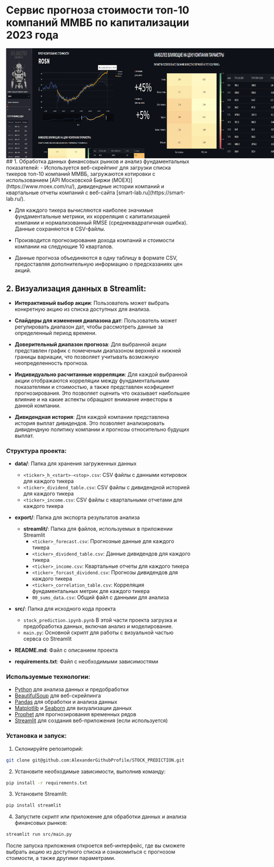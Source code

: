 #  Сервис прогноза стоимости топ-10 компаний ММВБ по капитализации 2023 года
<div style="display: flex;">
    <img src="img/exmp/1.png" width="400" height="300">
    <img src="img/exmp/2.png" width="400" height="300">
    <img src="img/exmp/3.png" width="500" height="300">
    <img src="img/exmp/test.png" width="300" height="300">
</div>
## 1. Обработка данных финансовых рынков и анализ фундаментальных показателей:
- Используется веб-скрейпинг для загрузки списка тикеров топ-10 компаний ММВБ, загружаются котировки с использованием [API Московской Биржи (MOEX)](https://www.moex.com/ru/), дивидендные истории компаний и квартальные отчеты компаний с веб-сайта [smart-lab.ru](https://smart-lab.ru/).
   
- Для каждого тикера вычисляются наиболее значимые фундаментальные метрики, их корреляция с капитализацией компании и нормализованный RMSE (среднеквадратичная ошибка). Данные сохраняются в CSV-файлы.

- Производится прогнозирование дохода компаний и стоимости компании на следующие 10 кварталов.

- Данные прогноза объединяются в одну таблицу в формате CSV, предоставляя дополнительную информацию о предсказаниях цен акций.

## 2. **Визуализация данных в Streamlit:**

- **Интерактивный выбор акции**: Пользователь может выбрать конкретную акцию из списка доступных для анализа.
  
- **Слайдеры для изменения диапазона дат**: Пользователь может регулировать диапазон дат, чтобы рассмотреть данные за определенный период времени.
  
- **Доверительный диапазон прогноза**: Для выбранной акции представлен график с помеченым диапазоном верхней и нижней границы вариации, что позволяет учитывать возможную неопределенность прогноза.
  
- **Индивидуально расчитанные корреляции**: Для каждой выбранной акции отображаются корреляции между фундаментальными показателями и стоимостью, а также представлен коэфициент прогнозирования. Это позволяет оценить что оказывает наибольшее влияние и на какие аспекты обращают внимание инвесторы в данной компании.

- **Дивидендная история**: Для каждой компании представлена история выплат дивидендов. Это позволяет анализировать дивидендную политику компании и прогнозы относительно будущих выплат.

### Структура проекта:

- **data/**: Папка для хранения загруженных данных
  - `<ticker>_h_<start>-<stop>.csv`: CSV файлы с данными котировок для каждого тикера
  - `<ticker>_dividend_table.csv`: CSV файлы с дивидендной историей для каждого тикера
  - `<ticker>_income.csv`: CSV файлы с квартальными отчетами для каждого тикера

- **export/**: Папка для экспорта результатов анализа
  - **streamlit/**: Папка для файлов, используемых в приложении Streamlit
    - `<ticker>_forecast.csv`: Прогнозные данные для каждого тикера
    - `<ticker>_dividend_table.csv`: Данные дивидендов для каждого тикера
    - `<ticker>_income.csv`: Квартальные отчеты для каждого тикера
    - `<ticker>_forcast_dividend.csv`: Прогнозы дивидендов для каждого тикера
    - `<ticker>_correlation_table.csv`: Корреляция фундаментальных метрик для каждого тикера
    - `00_sums_data.csv`: Общий файл с данными для анализа

- **src/**: Папка для исходного кода проекта
  - `stock_prediction.ipynb.pynb` В этой части проекта загрузка и предобработка данных, включая анализ и моделирование.
  - `main.py`: Основной скрипт для работы с визуальной частью сервса со Streamlit


- **README.md**: Файл с описанием проекта

- **requirements.txt**: Файл с необходимыми зависимостями
### Используемые технологии:

- [Python](https://www.python.org/) для анализа данных и предобработки
- [BeautifulSoup](https://www.crummy.com/software/BeautifulSoup/bs4/doc/) для веб-скрейпинга
- [Pandas](https://pandas.pydata.org/) для обработки и анализа данных
- [Matplotlib](https://matplotlib.org/) и [Seaborn](https://seaborn.pydata.org/) для визуализации данных
- [Prophet](https://facebook.github.io/prophet/) для прогнозирования временных рядов
- [Streamlit](https://streamlit.io/) для создания веб-приложения (если используется)

### Установка и запуск:
1. Склонируйте репозиторий:

```bash
git clone git@github.com:AlexanderGithubProfile/STOCK_PREDICTION.git
```

2. Установите необходимые зависимости, выполнив команду:
```bash
pip install -r requirements.txt
```
3. Установите Streamlit:

```bash
pip install streamlit
```
4. Запустите скрипт или приложение для обработки данных и анализа финансовых рынков:
```bash
streamlit run src/main.py
```
После запуска приложения откроется веб-интерфейс, где вы сможете выбрать акцию из доступного списка и ознакомиться с прогнозом стоимости, а также другими параметрами.

